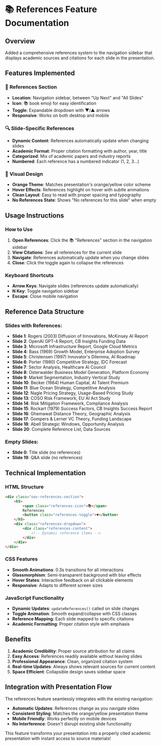 # 📚 References Feature Documentation

## Overview
Added a comprehensive references system to the navigation sidebar that displays academic sources and citations for each slide in the presentation.

## Features Implemented

### 📖 **References Section**
- **Location**: Navigation sidebar, between "Up Next" and "All Slides"
- **Icon**: 📚 book emoji for easy identification
- **Toggle**: Expandable dropdown with ▼/▲ arrows
- **Responsive**: Works on both desktop and mobile

### 🔍 **Slide-Specific References**
- **Dynamic Content**: References automatically update when changing slides
- **Academic Format**: Proper citation formatting with author, year, title
- **Categorized**: Mix of academic papers and industry reports
- **Numbered**: Each reference has a numbered indicator (1, 2, 3...)

### 💫 **Visual Design**
- **Orange Theme**: Matches presentation's orange/yellow color scheme
- **Hover Effects**: References highlight on hover with subtle animations
- **Clean Layout**: Easy to read with proper spacing and typography
- **No References State**: Shows "No references for this slide" when empty

## Usage Instructions

### How to Use
1. **Open References**: Click the 📚 "References" section in the navigation sidebar
2. **View Citations**: See all references for the current slide
3. **Navigate**: References automatically update when you change slides
4. **Close**: Click the toggle again to collapse the references

### Keyboard Shortcuts
- **Arrow Keys**: Navigate slides (references update automatically)
- **N Key**: Toggle navigation sidebar
- **Escape**: Close mobile navigation

## Reference Data Structure

### Slides with References:
- **Slide 1**: Rogers (2003) Diffusion of Innovations, McKinsey AI Report
- **Slide 2**: OpenAI GPT-4 Report, CB Insights Funding Data
- **Slide 3**: Microsoft Infrastructure Report, Google Cloud Metrics
- **Slide 4**: Bass (1969) Growth Model, Enterprise Adoption Survey
- **Slide 5**: Christensen (1997) Innovator's Dilemma, AI Roadmap
- **Slide 6**: Porter (1980) Competitive Strategy, IDC Forecast
- **Slide 7**: Sector Analysis, Healthcare AI Council
- **Slide 8**: Osterwalder Business Model Generation, Platform Economy
- **Slide 9**: Market Segmentation, Industry Vertical Study
- **Slide 10**: Becker (1964) Human Capital, AI Talent Premium
- **Slide 11**: Blue Ocean Strategy, Competitive Analysis
- **Slide 12**: Nagle Pricing Strategy, Usage-Based Pricing Study
- **Slide 13**: COSO Risk Framework, EU AI Act Study
- **Slide 14**: Risk Mitigation Framework, Compliance Analysis
- **Slide 15**: Rockart (1979) Success Factors, CB Insights Success Report
- **Slide 16**: Ghemawat Distance Theory, Geographic Analysis
- **Slide 17**: Gompers & Lerner VC Theory, Funding Landscape
- **Slide 18**: Abell Strategic Windows, Opportunity Analysis
- **Slide 20**: Complete Reference List, Data Sources

### Empty Slides:
- **Slide 0**: Title slide (no references)
- **Slide 19**: Q&A slide (no references)

## Technical Implementation

### HTML Structure
```html
<div class="nav-references-section">
    <h5>
        <span class="references-icon">📚</span>
        References
        <button class="references-toggle">▼</button>
    </h5>
    <div class="references-dropdown">
        <div class="references-content">
            <!-- Dynamic reference items -->
        </div>
    </div>
</div>
```

### CSS Features
- **Smooth Animations**: 0.3s transitions for all interactions
- **Glassmorphism**: Semi-transparent background with blur effects
- **Hover States**: Interactive feedback on all clickable elements
- **Responsive**: Adapts to different screen sizes

### JavaScript Functionality
- **Dynamic Updates**: `updateReferences()` called on slide changes
- **Toggle Animation**: Smooth expand/collapse with CSS classes
- **Reference Mapping**: Each slide mapped to specific citations
- **Academic Formatting**: Proper citation style with emphasis

## Benefits

1. **Academic Credibility**: Proper source attribution for all claims
2. **Easy Access**: References readily available without leaving slides
3. **Professional Appearance**: Clean, organized citation system
4. **Real-time Updates**: Always shows relevant sources for current content
5. **Space Efficient**: Collapsible design saves sidebar space

## Integration with Presentation Flow

The references feature seamlessly integrates with the existing navigation:
- **Automatic Updates**: References change as you navigate slides
- **Consistent Styling**: Matches the orange/yellow presentation theme
- **Mobile Friendly**: Works perfectly on mobile devices
- **No Interference**: Doesn't disrupt existing slide functionality

This feature transforms your presentation into a properly cited academic presentation with instant access to source materials!